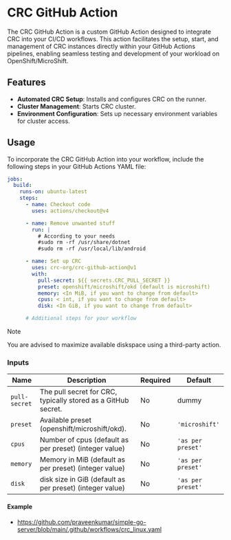 # CRC GitHub Action

The CRC GitHub Action is a custom GitHub Action designed to integrate CRC into your CI/CD workflows.
This action facilitates the setup, start, and management of CRC instances directly within your GitHub
Actions pipelines, enabling seamless testing and development of your workload on OpenShift/MicroShift.


## Features

- **Automated CRC Setup**: Installs and configures CRC on the runner.
- **Cluster Management**: Starts CRC cluster.
- **Environment Configuration**: Sets up necessary environment variables for cluster access.

## Usage

To incorporate the CRC GitHub Action into your workflow, include the following steps in your GitHub Actions YAML file:

```yaml
jobs:
  build:
    runs-on: ubuntu-latest
    steps:
      - name: Checkout code
        uses: actions/checkout@v4

      - name: Remove unwanted stuff
        run: |
          # According to your needs
          #sudo rm -rf /usr/share/dotnet
          #sudo rm -rf /usr/local/lib/android

      - name: Set up CRC
        uses: crc-org/crc-github-action@v1
        with:
          pull-secret: ${{ secrets.CRC_PULL_SECRET }}
          preset: openshift/microshift/okd (default is microshift)
          memory: <In MiB, if you want to change from default>
          cpus: < int, if you want to change from default>
          disk: <In GiB, if you want to change from default>

      # Additional steps for your workflow
```

> [!NOTE]
> You are advised to maximize available diskspace using a third-party action.


### Inputs

| Name          | Description                                                   | Required | Default           |
|---------------|---------------------------------------------------------------|----------|-------------------|
| `pull-secret` | The pull secret for CRC, typically stored as a GitHub secret. | No       | dummy             |
| `preset`      | Available preset (openshift/microshift/okd).                  | No       | `'microshift'`    |
| `cpus`        | Number of cpus (default as per preset) (integer value)        | No       | `'as per preset'` |
| `memory`      | Memory in MiB (default as per preset) (integer value)         | No       | `'as per preset'` |
| `disk`        | disk size in GiB (default as per preset) (integer value)      | No       | `'as per preset'` |

#### Example
- https://github.com/praveenkumar/simple-go-server/blob/main/.github/workflows/crc_linux.yaml

